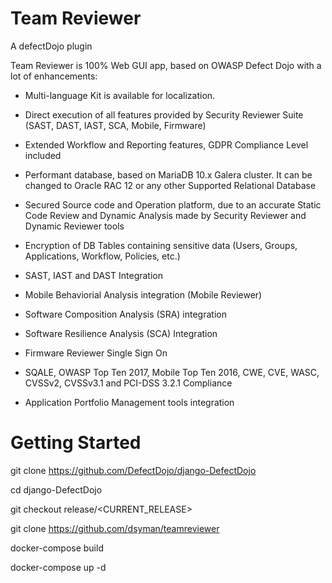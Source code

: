 # Team Reviewer
A defectDojo plugin

Team Reviewer is 100% Web GUI app, based on OWASP Defect Dojo with a lot of enhancements:

- Multi-language Kit is available for localization.

- Direct execution of all features provided by Security Reviewer Suite (SAST, DAST, IAST, SCA, Mobile, Firmware)

- Extended Workflow and Reporting features, GDPR Compliance Level included

- Performant database, based on MariaDB 10.x Galera cluster. It can be changed to Oracle RAC 12 or any other Supported Relational Database

- Secured Source code and Operation platform, due to an accurate Static Code Review and Dynamic Analysis made by Security Reviewer and Dynamic Reviewer tools

- Encryption of DB Tables containing sensitive data (Users, Groups, Applications, Workflow, Policies, etc.)

- SAST, IAST and DAST Integration

- Mobile Behaviorial Analysis integration (Mobile Reviewer)

- Software Composition Analysis (SRA) integration

- Software Resilience Analysis (SCA) Integration

- Firmware Reviewer Single Sign On

- SQALE, OWASP Top Ten 2017, Mobile Top Ten 2016, CWE, CVE, WASC, CVSSv2, CVSSv3.1 and PCI-DSS 3.2.1 Compliance

- Application Portfolio Management tools integration

# Getting Started

git clone https://github.com/DefectDojo/django-DefectDojo

cd django-DefectDojo

git checkout release/<CURRENT_RELEASE>

git clone https://github.com/dsyman/teamreviewer

docker-compose build

docker-compose up -d
